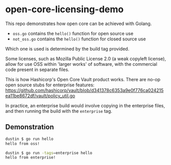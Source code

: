 # open-core-licensing-demo

This repo demonstrates how open core can be achieved with Golang.

- `oss.go` contains the `hello()` function for open source use
- `not_oss.go` contains the `hello()` function for closed source use

Which one is used is determined by the build tag provided.

Some licenses, such as Mozilla Public License 2.0 (a weak copyleft license), allow for use OSS within 'larger works' of software, with the commercial code present in separate files.

This is how Hashicorp's Open Core Vault product works. There are no-op open source stubs for enterprise features: https://github.com/hashicorp/vault/blob/d341378c6353a9e0f776ca024215ea11be8672df/vault/policy_util.go

In practice, an enterprise build would involve copying in the enterprise files, and then running the build with the `enterprise` tag.

## Demonstration

```bash
dustin $ go run hello
hello from oss!

dustin $ go run -tags=enterprise hello
hello from enterprise!
```
